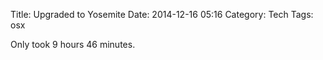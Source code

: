 Title: Upgraded to Yosemite
Date: 2014-12-16 05:16
Category: Tech
Tags: osx

Only took 9 hours 46 minutes.
